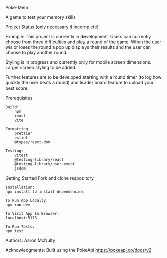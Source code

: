 Poke-Mem

A game to test your memory skills 

Project Status
(only necessary if incomplete)

Example:
This project is currently in development. Users can currently choose from three difficulties and play a round of the game. When the user wis or loses the round a pop up displays their results and the user can choose to play another round. 

Styling is in progress and currently only for mobile screen dimensions. Larger screen styling to be added. 

Further features are to be developed starting with a round timer (to log how quickly the user beats a round) and leader board feature to upload your best score.

Prerequisites

    Build:
        npm
        react
        vite
    
    Formatting:
        prettier
        eslint
        @types/react-dom

    Testing:
        vitest
        @testing-library/react
        @testing-library/user-event
        jsdom

Getting Started
    Fork and clone respository
    
    Installation:
    npm install to install dependencies
    
    To Run App Locally:
    npm run dev  

    To Visit App In Browser:
    localhost:5173
    
    To Run Tests:
    npm test


Authors:
Aaron McNulty

Acknowledgments:
Built using the PokeApi
https://pokeapi.co/docs/v2